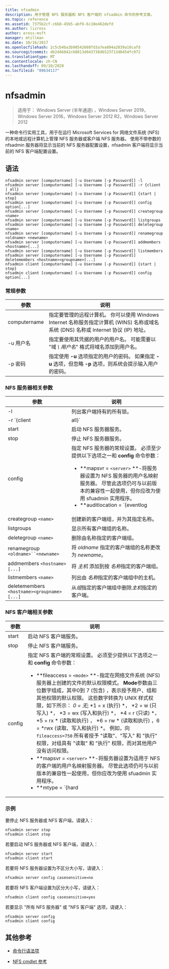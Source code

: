 ```yaml
---
title: nfsadmin
description: 用于管理 NFS 服务器和 NFS 客户端的 nfsadmin 命令的参考文章。
ms.topic: reference
ms.assetid: 7375b2cf-c6b8-45b5-abf6-6c10e462defd
ms.author: lizross
author: eross-msft
manager: mtillman
ms.date: 10/16/2017
ms.openlocfilehash: 2c5cb4ba3b90542688fd3a7ea894a2039a10cafd
ms.sourcegitcommit: db2d46842c68813d043738d6523f13d8454fc972
ms.translationtype: MT
ms.contentlocale: zh-CN
ms.lasthandoff: 09/10/2020
ms.locfileid: "89634117"
---
```

# <a name="nfsadmin"></a>nfsadmin

> 适用于： Windows Server (半年通道) ，Windows Server 2019，Windows Server 2016，Windows Server 2012 R2，Windows Server 2012

一种命令行实用工具，用于在运行 Microsoft Services for 网络文件系统 (NFS) 的本地或远程计算机上管理 NFS 服务器或客户端 NFS 服务器。 使用不带参数的 nfsadmin 服务器将显示当前的 NFS 服务器配置设置，nfsadmin 客户端将显示当前的 NFS 客户端配置设置。

## <a name="syntax"></a>语法

```
nfsadmin server [computername] [-u Username [-p Password]] -l
nfsadmin server [computername] [-u Username [-p Password]] -r {client | all}
nfsadmin server [computername] [-u Username [-p Password]] {start | stop}
nfsadmin server [computername] [-u Username [-p Password]] config option[...]
nfsadmin server [computername] [-u Username [-p Password]] creategroup <name>
nfsadmin server [computername] [-u Username [-p Password]] listgroups
nfsadmin server [computername] [-u Username [-p Password]] deletegroup <name>
nfsadmin server [computername] [-u Username [-p Password]] renamegroup <oldname> <newname>
nfsadmin server [computername] [-u Username [-p Password]] addmembers <hostname>[...]
nfsadmin server [computername] [-u Username [-p Password]] listmembers
nfsadmin server [computername] [-u Username [-p Password]] deletemembers <hostname><groupname>[...]
nfsadmin client [computername] [-u Username [-p Password]] {start | stop}
nfsadmin client [computername] [-u Username [-p Password]] config option[...]
```

### <a name="general-parameters"></a>常规参数

| 参数 | 说明 |
| --------- | ----------- |
| computername | 指定要管理的远程计算机。 你可以使用 Windows Internet 名称服务指定计算机 (WINS) 名称或域名系统 (DNS) 名称或 Internet 协议 (IP) 地址。 |
| -u 用户名 | 指定要使用其凭据的用户的用户名。 可能需要以 "域 *\ 用户名*" 格式将域名添加到用户名。 |
| -p 密码 | 指定使用 **-u** 选项指定的用户的密码。 如果指定 **-u** 选项，但忽略 **-p** 选项，则系统会提示输入用户的密码。 |

### <a name="server-for-nfs-related-parameters"></a>NFS 服务器相关参数

| 参数 | 说明 |
| --------- | ----------- |
| -l | 列出客户端持有的所有锁。 |
| -r `{client|all}` | 释放由客户端持有的锁，如果所有客户端均指定了 all，则为。 |
| start | 启动 NFS 服务器服务。 |
| stop | 停止 NFS 服务器服务。 |
| config | 指定 NFS 服务器的常规设置。 必须至少提供以下选项之一和 **config** 命令参数：<ul><li>**mapsvr = `<server>` **-将服务器设置为 NFS 服务器的用户名映射服务器。 尽管此选项仍可与以前版本的兼容性一起使用，但你应改为使用 sfuadmin 实用程序。</li><li>**auditlocation = `{eventlog|file|both|none}` **-指定是否审核事件以及记录事件的位置。 需要以下参数之一：<ul><li>**eventlog** -指定将仅在事件查看器应用程序日志中记录审核的事件。</li><li>**文件** -指定将仅在指定的文件中记录已审核的事件 `config fname` 。</li><li>**两者** -指定审核事件将记录在事件查看器应用程序日志以及由指定的文件中 `config fname` 。</li><li>**无** -指定不审核事件。</li></ul><li>**fname = `<file>` **-将文件指定的文件设置为审核文件。 默认值为 **%sfudir%\log \\ nfssvr**。</li><li>**fsize = `<size>` **-将大小设置为审核文件的最大大小（mb）。 默认的最大大小为 **7 MB**。</li><li>**`audit=[+|-]mount [+|-]read [+|-]write [+|-]create [+|-]delete [+|-]locking [+|-]all`** -指定要记录的事件。 若要开始记录事件，请在事件名称之前键入一个加号 (**+**) ; 若要停止记录事件，请在 **-** 事件名称之前键入减号 () 。 如果省略符号，则假定为 **+** 符号。 不要将 **所有** 事件与任何其他事件名称一起使用。</li><li>**lockperiod = `<seconds>` **-指定在到 NFS 服务器的连接丢失然后重新建立，或在 NFS 服务器服务重新启动后，NFS 服务器等待回收锁的秒数。</li><li>**portmapprotocol = `{TCP|UDP|TCP+UDP}` **-指定 Portmap 支持的传输协议。 默认设置为 **TCP + UDP**。</li><li>**mountprotocol = `{TCP|UDP|TCP+UDP}` **-指定装载支持的传输协议。 默认设置为 **TCP + UDP**。</li><li>**nfsprotocol = `{TCP|UDP|TCP+UDP}` **-指定网络文件系统 (NFS) 支持的传输协议。 默认设置为 **TCP + UDP**</li><li>**nlmprotocol = `{TCP|UDP|TCP+UDP}` **-指定网络锁定管理器 (NLM) 支持哪种传输协议。 默认设置为 **TCP + UDP**。</li><li>**nsmprotocol = `{TCP|UDP|TCP+UDP}` **-指定网络状态管理器 (NSM) 支持的传输协议。 默认设置为 **TCP + UDP**。</li><li>**enableV3 = `{yes|no}` **-指定是否将支持 NFS 版本3协议。 默认设置为 **"是"**。</li><li>**renewauth = `{yes|no}` **-指定在 config renewauthinterval 指定的时间段后是否需要重新进行身份验证的客户端连接。 默认设置为 " **否**"。</li><li>**renewauthinterval = `<seconds>` **-如果 `config renewauth` 设置为 **"是"**，则指定在强制重新进行身份验证之前经过的秒数。 默认值为 **600 秒**。</li><li>**dircache = `<size>` **-指定目录缓存的大小（kb）。 指定为 size 的数字必须是4到128之间的4的倍数。 默认目录缓存大小为 **128 KB**。</li><li>**translationfile = `<file>` **-指定一个文件，该文件包含用于在从基于 Windows 的到基于 UNIX 的文件系统移动文件时替换文件名称中的字符的映射信息。 如果未指定文件，则将禁用文件名字符转换。 如果 **translationfile** 的值已更改，则必须重新启动服务器才能使更改生效。</li><li>**dotfileshidden = `{yes|no}` **-指定名称以句点开头的文件是否 (。 ) 在 Windows 文件系统中标记为隐藏，因而对 NFS 客户端隐藏。 默认设置为 " **否**"。</li><li>**casesensitivelookups = `{yes|no}` **-指定目录查找是否区分大小写 (需要完全匹配字符大小写) 。<p>还必须禁用 Windows 内核不区分大小写，以支持区分大小写的文件名。 若要支持区分大小写，请将注册表项的 **DWord** 值更改 `HKLM\SYSTEM\CurrentControlSet\Control\Session Manager\kernel` 为 **0**。</li><li>**ntfscase = `{lower|upper|preserve}` **-指定 NTFS 文件系统中文件名称的大小写是否以小写、大写或存储在目录中的形式返回。 默认设置为 " **保留**"。 如果 **casesensitivelookups** 设置为 **"是"**，则无法更改此设置。</li></ul> |
| creategroup `<name>` | 创建新的客户端组，并为其指定名称。 |
| listgroups | 显示所有客户端组的名称。 |
| deletegroup `<name>` | 删除由名称指定的客户端组。 |
| renamegroup `<oldname>``<newname>` | 将 *oldname* 指定的客户端组的名称更改为 *newname*。 |
| addmembers `<hostname>[...]` | 将 *主机* 添加到按 *名称*指定的客户端组。 |
| listmembers `<name>` | 列出由 *名称*指定的客户端组中的主机。 |
| deletemembers `<hostname><groupname>[...]` | 从*组*指定的客户端组中删除*主机*指定的客户端。 |

### <a name="client-for-nfs-related-parameters"></a>NFS 客户端相关参数

| 参数 | 说明 |
| --------- | ----------- |
| start | 启动 NFS 客户端服务。 |
| stop | 停止 NFS 客户端服务。 |
| config | 指定 NFS 客户端的常规设置。 必须至少提供以下选项之一和 **config** 命令参数：<ul><li>**fileaccess = `<mode>` **-指定在网络文件系统 (NFS) 服务器上创建的文件的默认权限模式。 **Mode**参数由三位数字组成，其中0到 7 (包含) ，表示授予用户、组和其他权限的默认权限。 这些数字转换为 UNIX 样式权限，如下所示： *0 = 无*; *1 = x (执行) *， *2 = w (只写入) *， *3 = wx (写入和执行) *， *4 = r (只读) *， *5 = rx * (读取和执行) ， *6 = rw * (读取和执行) ，6 = *rwx (读取、写入和执行) *。 例如，向 `fileaccess=750` 所有者授予 "读取"、"写入" 和 "执行" 权限，对组具有 "读取" 和 "执行" 权限，而对其他用户没有访问权限。</li><li>**mapsvr = `<server>` **-将服务器设置为适用于 NFS 的客户端的用户名映射服务器。 尽管此选项仍可与以前版本的兼容性一起使用，但你应改为使用 sfuadmin 实用程序。</li><li>**mtype = `{hard|soft}` **-指定默认装载类型。 对于硬装载，NFS 客户端会继续重试失败的 RPC，直到成功。 对于软装载，NFS 客户端在重试后将失败返回到调用应用程序。</li><li>**重试 `<number>` =**-指定尝试建立软装载连接的次数。 此值必须介于1到10（含）之间。 默认值为 **1**。</li><li>**超时 = `<seconds>` **-指定等待连接 (远程过程调用) 的秒数。 此值必须是 *0.8*、 *0.9*或从 *1 到 60*的整数（包括1和）。 默认值为 **0.8**。</li><li>**协议 = `{TCP|UDP|TCP+UDP}` **-指定客户端支持的传输协议。 默认设置为 **TCP + UDP**。</li><li>**rsize = `<size>` **-指定读取缓冲区的大小（以 kb 为单位）。 此值可以是 *0.5、1、2、4、8、16* 或 *32*。 默认值为 **32**。</li><li>**wsize = `<size>` **-指定写入缓冲区的大小（以 kb 为单位）。 此值可以是 *0.5、1、2、4、8、16* 或 *32*。 默认值为 **32**。</li><li>**perf = 默认** 值-将以下性能设置还原为默认值： *mtype*、 *retry*、 *timeout*、 *rsize*或 *wsize*。 |

### <a name="examples"></a>示例

要停止 NFS 服务器或 NFS 客户端，请键入：

```
nfsadmin server stop
nfsadmin client stop
```

若要启动 NFS 服务器或 NFS 客户端，请键入：

```
nfsadmin server start
nfsadmin client start
```

若要将 NFS 服务器设置为不区分大小写，请键入：

```
nfsadmin server config casesensitive=no
```

若要将 NFS 客户端设置为区分大小写，请键入：

```
nfsadmin client config casesensitive=yes
```

若要显示 "所有 NFS 服务器" 或 "NFS 客户端" 选项，请键入：

```
nfsadmin server config
nfsadmin client config
```

## <a name="additional-references"></a>其他参考

- [命令行语法项](command-line-syntax-key.md)

- [NFS cmdlet 参考](/powershell/module/nfs)
